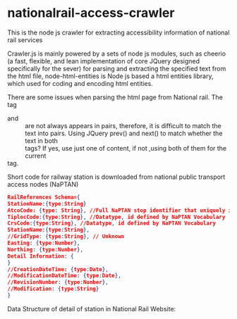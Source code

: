 # nationalrail-access-crawler
This is the node js crawler for extracting accessibility information of national rail services


Crawler.js is mainly powered by a sets of node js modules, such as cheerio (a fast, flexible, and lean implementation of core JQuery designed specifically for the sever) for parsing and extracting the specified text from the html file, node-html-entities is Node js based a html entities library, which used for coding and encoding html entities.


There are some issues when parsing the html page from National rail. 
The tag <dt> and <dd> are not always appears in pairs, therefore, it is difficult to match the text into pairs. Using JQuery prev() and next() to match whether the text in both <dd> tags? If yes, use just one of content, if not ,using both of them for the current <dt> tag.


Short code for railway station is downloaded from national public transport access nodes (NaPTAN)

```json
RailReferences Schema={
StationName:{type:String}
AtcoCode: {type: String}, //Full NaPTAN stop identifier that uniquely identifies the stop within the UK.
TiplocCode:{type:String}, //Datatype, id defined by NaPTAN Vocabulary
CrsCode:{type:String}, //Datatype, id defined by NaPTAN Vocabulary
StationName:{type:String},
//GridType: {type:String}, // Unknown
Easting: {type:Number},
Northing: {type:Number},
Detail Information: {
}
//CreationDateTime: {type:Date},
//ModificationDateTime: {type:Date},
//RevisionNumber: {type:Number},
//Modification: {type:String}
}
```
Data Structure of detail of station in National Rail Website:
